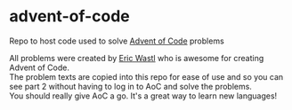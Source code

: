 # advent-of-code
Repo to host code used to solve [Advent of Code](https://adventofcode.com/) problems


All problems were created by [Eric Wastl](http://was.tl/) who is awesome for creating Advent of Code.  
The problem texts are copied into this repo for ease of use and so you can see part 2 without having to log in to AoC and solve the problems.  
You should really give AoC a go. It's a great way to learn new languages!
